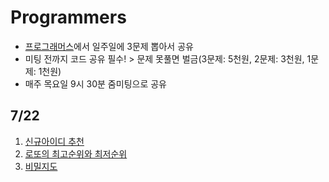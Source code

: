 # Programmers

- [프로그래머스](https://programmers.co.kr/learn/challenges?tab=all_challenges)에서 일주일에 3문제 뽑아서 공유
- 미팅 전까지 코드 공유 필수! > 문제 못풀면 벌금(3문제: 5천원, 2문제: 3천원, 1문제: 1천원)
- 매주 목요일 9시 30분 줌미팅으로 공유


## 7/22

1. [신규아이디 추천](https://programmers.co.kr/learn/courses/30/lessons/72410)
2. [로또의 최고순위와 최저순위](https://programmers.co.kr/learn/courses/30/lessons/77484)
3. [비밀지도](https://programmers.co.kr/learn/courses/30/lessons/17681)
